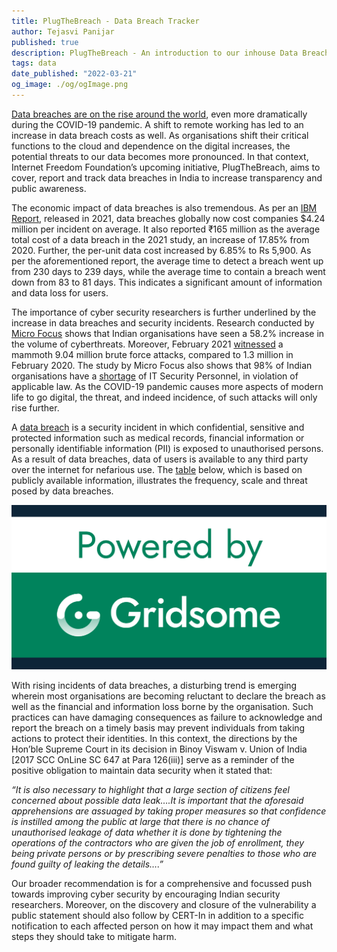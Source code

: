 ```yaml
---
title: PlugTheBreach - Data Breach Tracker
author: Tejasvi Panijar
published: true
description: PlugTheBreach - An introduction to our inhouse Data Breach Tracker!
tags: data
date_published: "2022-03-21"
og_image: ./og/ogImage.png
---
```


[Data breaches are on the rise around the world](https://www.ibm.com/downloads/cas/OJDVQGRY), even more dramatically during the COVID-19 pandemic. A shift to remote working has led to an increase in data breach costs as well. As organisations shift their critical functions to the cloud and dependence on the digital increases, the potential threats to our data becomes more pronounced. In that context, Internet Freedom Foundation’s upcoming initiative, PlugTheBreach, aims to cover, report and track data breaches in India to increase transparency and public awareness.

The economic impact of data breaches is also tremendous. As per an [IBM Report](https://in.newsroom.ibm.com/IBM-Report-Cost-of-a-Data-Breach-Hits-Record-High-During-Pandemic?lnk=hm), released in 2021, data breaches globally now cost companies $4.24 million per incident on average. It also reported ₹165 million as the average total cost of a data breach in the 2021 study, an increase of 17.85% from 2020. Further, the per-unit data cost increased by 6.85% to Rs 5,900. As per the aforementioned report, the average time to detect a breach went up from 230 days to 239 days, while the average time to contain a breach went down from 83 to 81 days. This indicates a significant amount of information and data loss for users.

The importance of cyber security researchers is further underlined by the increase in data breaches and security incidents. Research conducted by [Micro Focus](https://www.microfocus.com/en-us/home) shows that Indian organisations have seen a 58.2% increase in the volume of cyberthreats. Moreover, February 2021 [witnessed](https://www.business-standard.com/article/technology/india-becomes-favourite-destination-for-cyber-criminals-amid-covid-19-121040501218_1.html) a mammoth 9.04 million brute force attacks, compared to 1.3 million in February 2020. The study by Micro Focus also shows that 98% of Indian organisations have a [shortage](https://www.thehansindia.com/technology/tech-news/98-of-organizations-in-india-have-no-cyber-security-staff-652591) of IT Security Personnel, in violation of applicable law. As the COVID-19 pandemic causes more aspects of modern life to go digital, the threat, and indeed incidence, of such attacks will only rise further.

A [data breach](https://www.cyberark.com/what-is/data-breach/) is a security incident in which confidential, sensitive and protected information such as medical records, financial information or personally identifiable information (PII) is exposed to unauthorised persons. As a result of data breaches, data of users is available to any third party over the internet for nefarious use. The [table](https://docs.google.com/document/d/1Yc3yRISxdVx_HYI2cZ9CjjdeYhdo_8LCNgsSfM8DItw/edit) below, which is based on publicly available information, illustrates the frequency, scale and threat posed by data breaches.

![alt_text](./og/ogImage.png "image_tooltip")

With rising incidents of data breaches, a disturbing trend is emerging wherein most organisations are becoming reluctant to declare the breach as well as the financial and information loss borne by the organisation. Such practices can have damaging consequences as failure to acknowledge and report the breach on a timely basis may prevent individuals from taking actions to protect their identities. In this context, the directions by the Hon’ble Supreme Court in its decision in Binoy Viswam v. Union of India [2017 SCC OnLine SC 647 at Para 126(iii)] serve as a reminder of the positive obligation to maintain data security when it stated that:

_“It is also necessary to highlight that a large section of citizens feel concerned about possible data leak….It is important that the aforesaid apprehensions are assuaged by taking proper measures so that confidence is instilled among the public at large that there is no chance of unauthorised leakage of data whether it is done by tightening the operations of the contractors who are given the job of enrollment, they being private persons or by prescribing severe penalties to those who are found guilty of leaking the details….”_

Our broader recommendation is for a comprehensive and focussed push towards improving cyber security by encouraging Indian security researchers. Moreover, on the discovery and closure of the vulnerability a public statement should also follow by CERT-In in addition to a specific notification to each affected person on how it may impact them and what steps they should take to mitigate harm.
